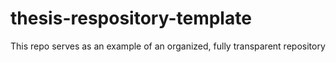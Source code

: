 # thesis-respository-template
This repo serves as an example of an organized, fully transparent repository

